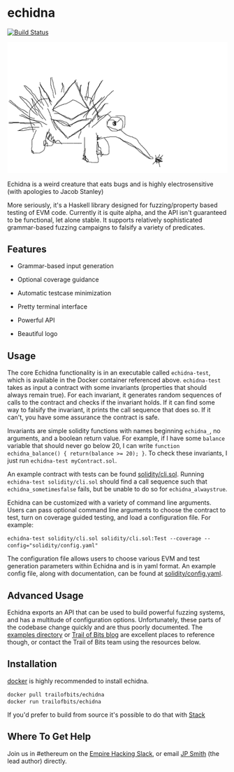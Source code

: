 # echidna

[![Build Status](https://travis-ci.org/trailofbits/echidna.svg?branch=master)](https://travis-ci.org/trailofbits/echidna)

![echidna logo](echidna.png)

Echidna is a weird creature that eats bugs and is highly electrosensitive (with apologies to Jacob Stanley)

More seriously, it's a Haskell library designed for fuzzing/property based testing of EVM code.
Currently it is quite alpha, and the API isn't guaranteed to be functional, let alone stable.
It supports relatively sophisticated grammar-based fuzzing campaigns to falsify a variety of predicates.

## Features

  * Grammar-based input generation

  * Optional coverage guidance

  * Automatic testcase minimization

  * Pretty terminal interface

  * Powerful API

  * Beautiful logo

## Usage

The core Echidna functionality is in an executable called `echidna-test`, which is available in the Docker container referenced above.
`echidna-test` takes as input a contract with some invariants (properties that should always remain true).
For each invariant, it generates random sequences of calls to the contract and checks if the invariant holds.
If it can find some way to falsify the invariant, it prints the call sequence that does so.
If it can't, you have some assurance the contract is safe.

Invariants are simple solidity functions with names beginning `echidna_`, no arguments, and a boolean return value.
For example, if I have some `balance` variable that should never go below 20, I can write `function echidna_balance() { return(balance >= 20); }`.
To check these invariants, I just run `echidna-test myContract.sol`.

An example contract with tests can be found [solidity/cli.sol](solidity/cli.sol). Running
`echidna-test solidity/cli.sol` should find a call sequence such that `echidna_sometimesfalse` fails, but be unable to do so for `echidna_alwaystrue`.

Echidna can be customized with a variety of command line arguments. Users can pass optional command line arguments to choose the contract to test, turn on coverage guided testing, and load a configuration file. For example:
```
echidna-test solidity/cli.sol solidity/cli.sol:Test --coverage --config="solidity/config.yaml"
```
The configuration file allows users to choose various EVM and test generation parameters within Echidna and is in yaml format. An example config file, along with documentation, can be found at [solidity/config.yaml](solidity/config.yaml).

## Advanced Usage

Echidna exports an API that can be used to build powerful fuzzing systems, and has a multitude of configuration options.
Unfortunately, these parts of the codebase change quickly and are thus poorly documented.
The [examples directory](examples) or [Trail of Bits blog](https://blog.trailofbits.com/2018/05/03/state-machine-testing-with-echidna/) are excellent places to reference though, or contact the Trail of Bits team using the resources below.

## Installation

[docker](https://www.docker.com/) is highly recommended to install echidna.

```
docker pull trailofbits/echidna
docker run trailofbits/echidna
```

If you'd prefer to build from source it's possible to do that with [Stack](https://docs.haskellstack.org/en/stable/README/)

## Where To Get Help

Join us in #ethereum on the [Empire Hacking Slack](https://empireslacking.herokuapp.com), or email [JP Smith](mailto:jp@trailofbits.com) (the lead author) directly.
